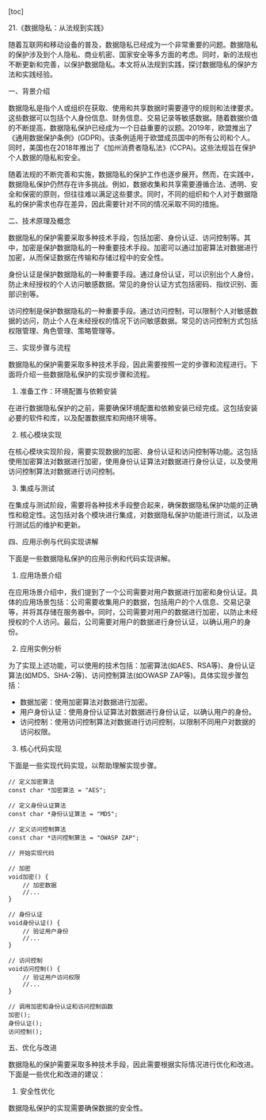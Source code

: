 
[toc]                    
                
                
21.《数据隐私：从法规到实践》

随着互联网和移动设备的普及，数据隐私已经成为一个非常重要的问题。数据隐私的保护涉及到个人隐私、商业机密、国家安全等多方面的考虑。同时，新的法规也不断更新和完善，以保护数据隐私。本文将从法规到实践，探讨数据隐私的保护方法和实践经验。

一、背景介绍

数据隐私是指个人或组织在获取、使用和共享数据时需要遵守的规则和法律要求。这些数据可以包括个人身份信息、财务信息、交易记录等敏感数据。随着数据价值的不断提高，数据隐私保护已经成为一个日益重要的议题。2019年，欧盟推出了《通用数据保护条例》(GDPR)。该条例适用于欧盟成员国中的所有公司和个人。同时，美国也在2018年推出了《加州消费者隐私法》(CCPA)。这些法规旨在保护个人数据的隐私和安全。

随着法规的不断完善和实施，数据隐私的保护工作也逐步展开。然而，在实践中，数据隐私保护仍然存在许多挑战。例如，数据收集和共享需要遵循合法、透明、安全和保密的原则，但往往难以满足这些要求。同时，不同的组织和个人对于数据隐私的保护需求也存在差异，因此需要针对不同的情况采取不同的措施。

二、技术原理及概念

数据隐私的保护需要采取多种技术手段，包括加密、身份认证、访问控制等。其中，加密是保护数据隐私的一种重要技术手段。加密可以通过加密算法对数据进行加密，从而保证数据在传输和存储过程中的安全性。

身份认证是保护数据隐私的一种重要手段。通过身份认证，可以识别出个人身份，防止未经授权的个人访问敏感数据。常见的身份认证方式包括密码、指纹识别、面部识别等。

访问控制是保护数据隐私的一种重要手段。通过访问控制，可以限制个人对敏感数据的访问，防止个人在未经授权的情况下访问敏感数据。常见的访问控制方式包括权限管理、角色管理、策略管理等。

三、实现步骤与流程

数据隐私的保护需要采取多种技术手段，因此需要按照一定的步骤和流程进行。下面将介绍一些数据隐私保护的实现步骤和流程。

1. 准备工作：环境配置与依赖安装

在进行数据隐私保护的之前，需要确保环境配置和依赖安装已经完成。这包括安装必要的软件和库，以及配置数据库和网络环境等。

2. 核心模块实现

在核心模块实现阶段，需要实现数据的加密、身份认证和访问控制等功能。这包括使用加密算法对数据进行加密，使用身份认证算法对数据进行身份认证，以及使用访问控制算法对数据进行访问控制。

3. 集成与测试

在集成与测试阶段，需要将各种技术手段整合起来，确保数据隐私保护功能的正确性和稳定性。这包括对各个模块进行集成，对数据隐私保护功能进行测试，以及进行测试后的维护和更新。

四、应用示例与代码实现讲解

下面是一些数据隐私保护的应用示例和代码实现讲解。

1. 应用场景介绍

在应用场景介绍中，我们提到了一个公司需要对用户数据进行加密和身份认证。具体的应用场景包括：公司需要收集用户的数据，包括用户的个人信息、交易记录等，并将其存储在服务器中。同时，公司需要对用户的数据进行加密，以防止未经授权的个人访问。最后，公司需要对用户的数据进行身份认证，以确认用户的身份。

2. 应用实例分析

为了实现上述功能，可以使用的技术包括：加密算法(如AES、RSA等)、身份认证算法(如MD5、SHA-2等)、访问控制算法(如OWASP ZAP等)。具体实现步骤包括：

- 数据加密：使用加密算法对数据进行加密。
- 用户身份认证：使用身份认证算法对数据进行身份认证，以确认用户的身份。
- 访问控制：使用访问控制算法对数据进行访问控制，以限制不同用户对数据的访问权限。

3. 核心代码实现

下面是一些实现代码实现，以帮助理解实现步骤。

```
// 定义加密算法
const char *加密算法 = "AES";

// 定义身份认证算法
const char *身份认证算法 = "MD5";

// 定义访问控制算法
const char *访问控制算法 = "OWASP ZAP";

// 开始实现代码

// 加密
void加密() {
    // 加密数据
    //...
}

// 身份认证
void身份认证() {
    // 验证用户身份
    //...
}

// 访问控制
void访问控制() {
    // 验证用户访问权限
    //...
}

// 调用加密和身份认证和访问控制函数
加密();
身份认证();
访问控制();
```

五、优化与改进

数据隐私的保护需要采取多种技术手段，因此需要根据实际情况进行优化和改进。下面是一些优化和改进的建议：

1. 安全性优化

数据隐私保护的实现需要确保数据的安全性。

